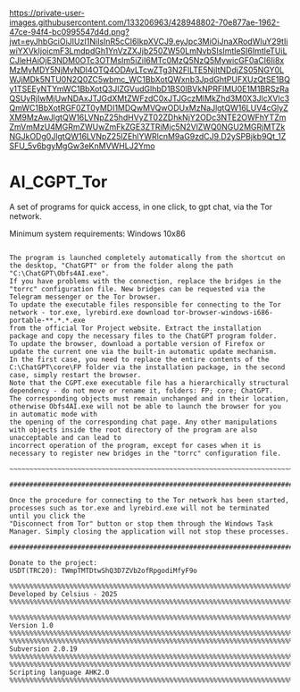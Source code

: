https://private-user-images.githubusercontent.com/133206963/428948802-70e877ae-1962-47ce-94f4-bc0995547d4d.png?jwt=eyJhbGciOiJIUzI1NiIsInR5cCI6IkpXVCJ9.eyJpc3MiOiJnaXRodWIuY29tIiwiYXVkIjoicmF3LmdpdGh1YnVzZXJjb250ZW50LmNvbSIsImtleSI6ImtleTUiLCJleHAiOjE3NDM0OTc3OTMsIm5iZiI6MTc0MzQ5NzQ5MywicGF0aCI6Ii8xMzMyMDY5NjMvNDI4OTQ4ODAyLTcwZTg3N2FlLTE5NjItNDdjZS05NGY0LWJjMDk5NTU0N2Q0ZC5wbmc_WC1BbXotQWxnb3JpdGhtPUFXUzQtSE1BQy1TSEEyNTYmWC1BbXotQ3JlZGVudGlhbD1BS0lBVkNPRFlMU0E1M1BRSzRaQSUyRjIwMjUwNDAxJTJGdXMtZWFzdC0xJTJGczMlMkZhd3M0X3JlcXVlc3QmWC1BbXotRGF0ZT0yMDI1MDQwMVQwODUxMzNaJlgtQW16LUV4cGlyZXM9MzAwJlgtQW16LVNpZ25hdHVyZT02ZDhkNjY2ODc3NTE2OWFhYTZmZmVmMzU4MGRmZWUwZmFkZGE3ZTRiMjc5N2VlZWQ0NGU2MGRjMTZkNGJkODg0JlgtQW16LVNpZ25lZEhlYWRlcnM9aG9zdCJ9.D2ySPBjkb9Qt_1ZSFU_5v6bgyMgGw3eKnMVWHLJ2Ymo

# AI_CGPT_Tor
A set of programs for quick access, in one click, to gpt chat, via the Tor network.

Minimum system requirements:
Windows 10x86

~~~~~~~~~~~~~~~~~~~~~~~~~~~~~~~~~~~~~~~~~~~~~~~~~~~~~~~~~~~~~~~~~~~~~~~~~~~~~~~~Instructions~~~~~~~~~~~~~~~~~~~~~~~~~~~~~~~~~~~~~~~~~~~~~~~~~~~~~~~~~~~~~~~~~~~~~~~~~~~~~~~~~~~

The program is launched completely automatically from the shortcut on the desktop, "ChatGPT" or from the folder along the path "C:\ChatGPT\Obfs4AI.exe".
If you have problems with the connection, replace the bridges in the "torrc" configuration file. New bridges can be requested via the Telegram messenger or the Tor browser.
To update the executable files responsible for connecting to the Tor network - tor.exe, lyrebird.exe download tor-browser-windows-i686-portable-**.*.*.exe
from the official Tor Project website. Extract the installation package and copy the necessary files to the ChatGPT program folder.
To update the browser, download a portable version of Firefox or update the current one via the built-in automatic update mechanism.
In the first case, you need to replace the entire contents of the C:\ChatGPT\core\FP folder via the installation package, in the second case, simply restart the browser.
Note that the CGPT.exe executable file has a hierarchically structural dependency - do not move or rename it, folders: FP; core; ChatGPT. 
The corresponding objects must remain unchanged and in their location, otherwise Obfs4AI.exe will not be able to launch the browser for you in automatic mode with
the opening of the corresponding chat page. Any other manipulations with objects inside the root directory of the program are also unacceptable and can lead to
incorrect operation of the program, except for cases when it is necessary to register new bridges in the "torrc" configuration file.

~~~~~~~~~~~~~~~~~~~~~~~~~~~~~~~~~~~~~~~~~~~~~~~~~~~~~~~~~~~~~~~~~~~~~~~~~~~~~~~~Instructions~~~~~~~~~~~~~~~~~~~~~~~~~~~~~~~~~~~~~~~~~~~~~~~~~~~~~~~~~~~~~~~~~~~~~~~~~~~~~~~~~~~

####################################################################################NOTE#######################################################################################

Once the procedure for connecting to the Tor network has been started, processes such as tor.exe and lyrebird.exe will not be terminated until you click the
"Disconnect from Tor" button or stop them through the Windows Task Manager. Simply closing the application will not stop these processes.

####################################################################################NOTE#######################################################################################

Donate to the project:
USDT(TRC20): TWmpTMTDtwShQ3D7ZVb2ofRpgodiMfyF9o

%%%%%%%%%%%%%%%%%%%%%%%%%%%%%%%%%%%%%%%%%%%%%%%%%%%%%%%%%%%%%%%%%%%%%%%%% Developed by Celsius - 2025 %%%%%%%%%%%%%%%%%%%%%%%%%%%%%%%%%%%%%%%%%%%%%%%%%%%%%%%%%%%%%%%%%%%%%%%%%

%%%%%%%%%%%%%%%%%%%%%%%%%%%%%%%%%%%%%%%%%%%%%%%%%%%%%%%%%%%%%%%%%%%%%%%%%%%%%%%%%% Version 1.0 %%%%%%%%%%%%%%%%%%%%%%%%%%%%%%%%%%%%%%%%%%%%%%%%%%%%%%%%%%%%%%%%%%%%%%%%%%%%%%%%
%%%%%%%%%%%%%%%%%%%%%%%%%%%%%%%%%%%%%%%%%%%%%%%%%%%%%%%%%%%%%%%%%%%%%%%%%%%%%%% Subversion 2.0.19 %%%%%%%%%%%%%%%%%%%%%%%%%%%%%%%%%%%%%%%%%%%%%%%%%%%%%%%%%%%%%%%%%%%%%%%%%%%%%
%%%%%%%%%%%%%%%%%%%%%%%%%%%%%%%%%%%%%%%%%%%%%%%%%%%%%%%%%%%%%%%%%%%%%%%%%%% Scripting language AHK2.0 %%%%%%%%%%%%%%%%%%%%%%%%%%%%%%%%%%%%%%%%%%%%%%%%%%%%%%%%%%%%%%%%%%%%%%%%%

